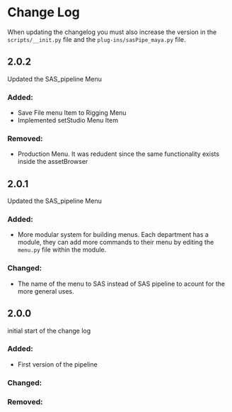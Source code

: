 # Change Log 
When updating the changelog you must also increase the version in the `scripts/__init.py` 
file and the  `plug-ins/sasPipe_maya.py` file. 


## 2.0.2

Updated the SAS_pipeline Menu

### Added: 
* Save File menu Item to Rigging Menu 
* Implemented setStudio Menu Item

### Removed: 
* Production Menu. It was redudent since the same functionality exists inside the assetBrowser

## 2.0.1

Updated the SAS_pipeline Menu

### Added: 
* More modular system for building menus. Each department has a module, they can add
more commands to their menu by editing the `menu.py` file within the module. 
 
### Changed: 
* The name of the menu to SAS instead of SAS pipeline to acount for the
more general uses. 
 


## 2.0.0

initial start of the change log

### Added: 
* First version of the pipeline
 
### Changed: 

### Removed: 
 